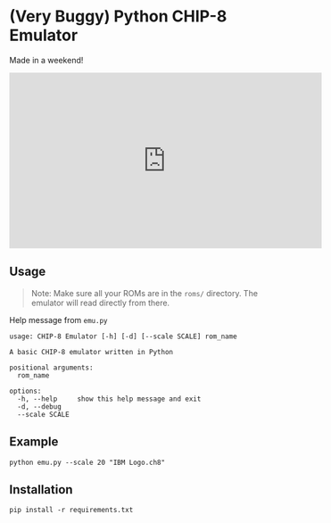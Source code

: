# (Very Buggy) Python CHIP-8 Emulator

Made in a weekend!

<iframe width="560" height="315" src="https://www.youtube-nocookie.com/embed/GjAk61PlAMw" title="YouTube video player" frameborder="0" allow="accelerometer; autoplay; clipboard-write; encrypted-media; gyroscope; picture-in-picture" allowfullscreen></iframe>

## Usage

> Note: Make sure all your ROMs are in the `roms/` directory. The emulator will read directly from there.

Help message from `emu.py`

```
usage: CHIP-8 Emulator [-h] [-d] [--scale SCALE] rom_name

A basic CHIP-8 emulator written in Python

positional arguments:
  rom_name

options:
  -h, --help     show this help message and exit
  -d, --debug
  --scale SCALE
```

## Example

```
python emu.py --scale 20 "IBM Logo.ch8"
```

## Installation

```
pip install -r requirements.txt
```
